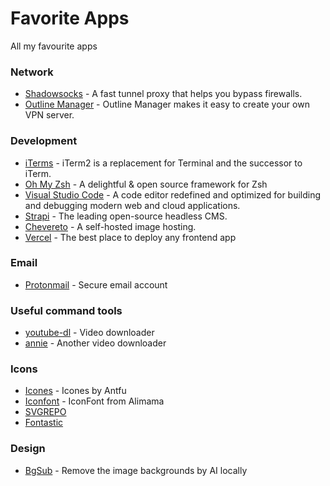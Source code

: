 # Favorite Apps
All my favourite apps

### Network

* [Shadowsocks](https://github.com/shadowsocks/shadowsocks/tree/master) - A fast tunnel proxy that helps you bypass firewalls.
* [Outline Manager](https://getoutline.org/) - Outline Manager makes it easy to create your own VPN server. 

### Development

* [iTerms](https://iterm2.com/) - iTerm2 is a replacement for Terminal and the successor to iTerm.
* [Oh My Zsh](https://ohmyz.sh/) - A delightful & open source framework for Zsh
* [Visual Studio Code](https://code.visualstudio.com/) - A code editor redefined and optimized for building and debugging modern web and cloud applications.
* [Strapi](https://www.strapi.io/) - The leading open-source headless CMS.
* [Chevereto](https://chevereto.com/) - A self-hosted image hosting.
* [Vercel](https://vercel.com/) - The best place to deploy any frontend app

### Email

* [Protonmail](http://protonmail.com/) - Secure email account

### Useful command tools

* [youtube-dl](https://youtube-dl.org/) - Video downloader
* [annie](https://github.com/iawia002/annie) - Another video downloader

### Icons

* [Icones](https://icones.js.org/) - Icones by Antfu
* [Iconfont](iconfont.cn/) - IconFont from Alimama
* [SVGREPO](https://www.svgrepo.com/)
* [Fontastic](https://app.fontastic.me)

### Design
* [BgSub](https://bgsub.cn/) - Remove the image backgrounds by AI locally
